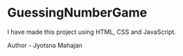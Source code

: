 # GuessingNumberGame

I have made this project using HTML, CSS and JavaScript. 

Author - Jyotsna Mahajan
